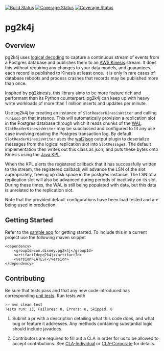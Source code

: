 
[![Build Status](https://travis-ci.com/disney-streaming-services/pg2k4j.svg?branch=master)](https://travis-ci.com/disney-streaming-services/pg2k4j) [![Coverage Status](https://coveralls.io/repos/github/disney-streaming-services/pg2k4j/badge.svg?branch=master)](https://coveralls.io/github/disney-streaming-services/pg2k4j?branch=master)
[![Coverage Status](https://coveralls.io/repos/github/disney-streaming-services/pg2k4j/badge.svg?branch=5680fa1f291d5da1a9b85c04135ab42ab5053474)](https://coveralls.io/github/disney-streaming-services/pg2k4j?branch=5680fa1f291d5da1a9b85c04135ab42ab5053474)
# pg2k4j

## Overview
pg2k4j uses [logical decoding](https://www.postgresql.org/docs/9.4/static/logicaldecoding.html) to capture a continuous stream of events from a Postgres database and publishes them to an [AWS Kinesis](https://aws.amazon.com/kinesis/) stream.
It does this without requiring any changes to your data models, and guarantees each record is published to Kinesis at least once.
It is only in rare cases of database reboots and process crashes that records may be published more than once.

Inspired by [pg2kinesis](https://github.com/handshake/pg2kinesis), this library aims to be more feature rich and performant than its Python counterpart. pg2k4j 
can keep up with heavy write workloads of more than 1 million inserts and updates per minute. 

Use pg2k4j by creating an instance of `SlotReaderKinesisWriter` and calling `runLoop` on that instance. This will automatically
provision a replication slot in the Postgres database through which it reads chunks of the [WAL](https://www.postgresql.org/docs/current/static/wal-intro.html).
`SlotReaderKinesisWriter` may be subclassed and configured to fit any use case involving reading the Postgres transaction log.
By default `SlotReaderKinesisWriter` uses the [wal2json](https://github.com/eulerto/wal2json) output plugin to deserialize messages from the logical replication slot into
`SlotMessage`s. The default implementation then writes out this class as json, and puts these bytes onto Kinesis using the
[Java KPL](https://github.com/awslabs/amazon-kinesis-producer/tree/master/java).
 
When the KPL alerts the registered callback that it has successfully written to the stream, the registered callback will advance the LSN of the slot appropriately,
freeing up disk space in the postgres instance. The LSN of a replication slot will also be advanced during periods of inactivity on its slot.
During these times, the WAL is still being populated with data, but this data is unrelated to the replication slot. 

Note that the provided default configurations have been load tested and are being used in production. 

## Getting Started

Refer to the [sample app](sampleApp) for getting started.
To include this in a current project use the following maven snippet

```
<dependency>
    <groupId>com.disney.pg2k4j</groupId>
    <artifactId>pg2k4j</artifactId>
    <version>LATEST</version>
</dependency>
```


## Contributing

Be sure that tests pass and that any new code introduced has corresponding [unit tests](src/test/java/com/disney/pg2k4j). Run tests with 

```bash
>> mvn clean test
Tests run: 13, Failures: 0, Errors: 0, Skipped: 0
```

1. Submit a pr with a description detailing what this code does, and what bug or feature it addresses. Any methods
containing substantial logic should include javadocs.

2. Contributors are required to fill out a CLA in order for us to be allowed to accept contributions. See [CLA-Individual](CLA-Individual.md) or [CLA-Corporate](CLA-Corporate.md) for details.
